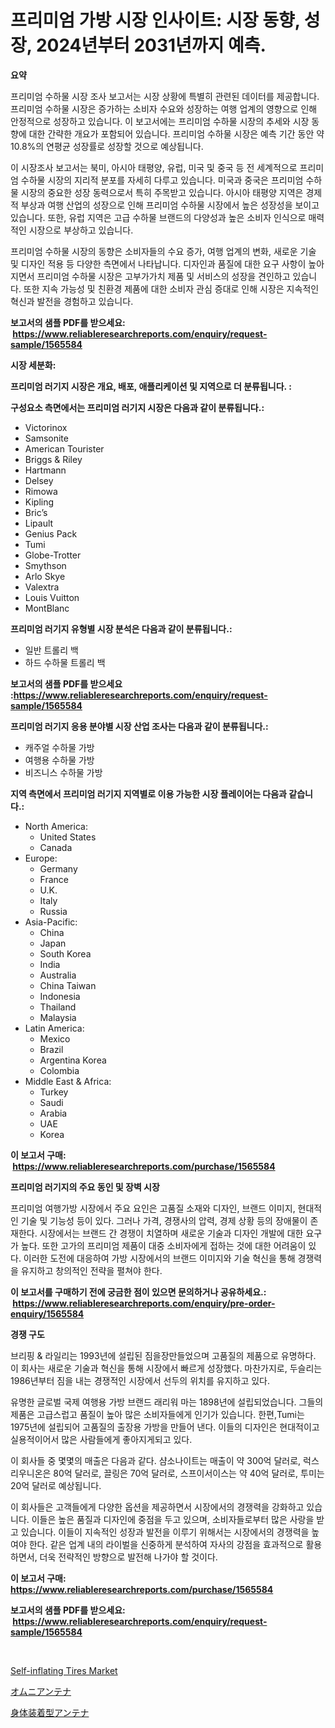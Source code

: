 <p><h1>프리미엄 가방 시장 인사이트: 시장 동향, 성장, 2024년부터 2031년까지 예측.</h1></p><p><strong>요약</strong></p>
<p><p>프리미엄 수하물 시장 조사 보고서는 시장 상황에 특별히 관련된 데이터를 제공합니다. 프리미엄 수하물 시장은 증가하는 소비자 수요와 성장하는 여행 업계의 영향으로 인해 안정적으로 성장하고 있습니다. 이 보고서에는 프리미엄 수하물 시장의 추세와 시장 동향에 대한 간략한 개요가 포함되어 있습니다. 프리미엄 수하물 시장은 예측 기간 동안 약 10.8%의 연평균 성장률로 성장할 것으로 예상됩니다.</p><p>이 시장조사 보고서는 북미, 아시아 태평양, 유럽, 미국 및 중국 등 전 세계적으로 프리미엄 수하물 시장의 지리적 분포를 자세히 다루고 있습니다. 미국과 중국은 프리미엄 수하물 시장의 중요한 성장 동력으로서 특히 주목받고 있습니다. 아시아 태평양 지역은 경제적 부상과 여행 산업의 성장으로 인해 프리미엄 수하물 시장에서 높은 성장성을 보이고 있습니다. 또한, 유럽 지역은 고급 수하물 브랜드의 다양성과 높은 소비자 인식으로 매력적인 시장으로 부상하고 있습니다.</p><p>프리미엄 수하물 시장의 동향은 소비자들의 수요 증가, 여행 업계의 변화, 새로운 기술 및 디자인 적용 등 다양한 측면에서 나타납니다. 디자인과 품질에 대한 요구 사항이 높아지면서 프리미엄 수하물 시장은 고부가가치 제품 및 서비스의 성장을 견인하고 있습니다. 또한 지속 가능성 및 친환경 제품에 대한 소비자 관심 증대로 인해 시장은 지속적인 혁신과 발전을 경험하고 있습니다.</p></p>
<p><strong>보고서의 샘플 PDF를 받으세요: &nbsp;<a href="https://www.reliableresearchreports.com/enquiry/request-sample/1565584">https://www.reliableresearchreports.com/enquiry/request-sample/1565584</a></strong></p>
<p><strong>시장 세분화:</strong></p>
<p><strong> 프리미엄 러기지 시장은 개요, 배포, 애플리케이션 및 지역으로 더 분류됩니다. :</strong></p>
<p><strong>구성요소 측면에서는 프리미엄 러기지 시장은 다음과 같이 분류됩니다.:</strong></p>
<p><ul><li>Victorinox</li><li>Samsonite</li><li>American Tourister</li><li>Briggs & Riley</li><li>Hartmann</li><li>Delsey</li><li>Rimowa</li><li>Kipling</li><li>Bric’s</li><li>Lipault</li><li>Genius Pack</li><li>Tumi</li><li>Globe-Trotter</li><li>Smythson</li><li>Arlo Skye</li><li>Valextra</li><li>Louis Vuitton</li><li>MontBlanc</li></ul></p>
<p><strong> 프리미엄 러기지 유형별 시장 분석은 다음과 같이 분류됩니다.:</strong></p>
<p><ul><li>일반 트롤리 백</li><li>하드 수하물 트롤리 백</li></ul></p>
<p><strong>보고서의 샘플 PDF를 받으세요 :<a href="https://www.reliableresearchreports.com/enquiry/request-sample/1565584">https://www.reliableresearchreports.com/enquiry/request-sample/1565584</a></strong></p>
<p><strong> 프리미엄 러기지 응용 분야별 시장 산업 조사는 다음과 같이 분류됩니다.:</strong></p>
<p><ul><li>캐주얼 수하물 가방</li><li>여행용 수하물 가방</li><li>비즈니스 수하물 가방</li></ul></p>
<p><strong>지역 측면에서 프리미엄 러기지 지역별로 이용 가능한 시장 플레이어는 다음과 같습니다.:</strong></p>
<p><ul>
    <li>
        North America:
        <ul>
            <li>United States</li>
            <li>Canada</li>
        </ul>
    </li>
    <li>
        Europe:
        <ul>
            <li>Germany</li>
            <li>France</li>
            <li>U.K.</li>
            <li>Italy</li>
            <li>Russia</li>
        </ul>
    </li>
    <li>
        Asia-Pacific:
        <ul>
            <li>China</li>
            <li>Japan</li>
            <li>South Korea</li>
            <li>India</li>
            <li>Australia</li>
            <li>China Taiwan</li>
            <li>Indonesia</li>
            <li>Thailand</li>
            <li>Malaysia</li>
        </ul>
    </li>
    <li>
        Latin America:
        <ul>
            <li>Mexico</li>
            <li>Brazil</li>
            <li>Argentina Korea</li>
            <li>Colombia</li>
        </ul>
    </li>
    <li>
        Middle East & Africa:
        <ul>
            <li>Turkey</li>
            <li>Saudi</li>
            <li>Arabia</li>
            <li>UAE</li>
            <li>Korea</li>
        </ul>
    </li>
    </ul></p>
<p><strong>이 보고서 구매: &nbsp;<a href="https://www.reliableresearchreports.com/purchase/1565584">https://www.reliableresearchreports.com/purchase/1565584</a></strong></p>
<p><strong>프리미엄 러기지의 주요 동인 및 장벽 시장</strong></p>
<p><p>프리미엄 여행가방 시장에서 주요 요인은 고품질 소재와 디자인, 브랜드 이미지, 현대적인 기술 및 기능성 등이 있다. 그러나 가격, 경쟁사의 압력, 경제 상황 등의 장애물이 존재한다. 시장에서는 브랜드 간 경쟁이 치열하며 새로운 기술과 디자인 개발에 대한 요구가 높다. 또한 고가의 프리미엄 제품이 대중 소비자에게 접하는 것에 대한 어려움이 있다. 이러한 도전에 대응하여 가방 시장에서의 브랜드 이미지와 기술 혁신을 통해 경쟁력을 유지하고 창의적인 전략을 펼쳐야 한다.</p></p>
<p><strong>이 보고서를 구매하기 전에 궁금한 점이 있으면 문의하거나 공유하세요.: &nbsp;<a href="https://www.reliableresearchreports.com/enquiry/pre-order-enquiry/1565584">https://www.reliableresearchreports.com/enquiry/pre-order-enquiry/1565584</a></strong></p>
<p><strong>경쟁 구도</strong></p>
<p><p>브리핑 & 라일리는 1993년에 설립된 짐을장만들었으며 고품질의 제품으로 유명하다. 이 회사는 새로운 기술과 혁신을 통해 시장에서 빠르게 성장했다. 마찬가지로, 두슬리는 1986년부터 짐을 내는 경쟁적인 시장에서 선두의 위치를 유지하고 있다.</p><p>유명한 글로벌 국제 여행용 가방 브랜드 래리워 마는 1898년에 설립되었습니다. 그들의 제품은 고급스럽고 품질이 높아 많은 소비자들에게 인기가 있습니다. 한편,Tumi는 1975년에 설립되어 고품질의 출장용 가방을 만들어 낸다. 이들의 디자인은 현대적이고 실용적이어서 많은 사람들에게 좋아지게되고 있다.</p><p>이 회사들 중 몇몇의 매출은 다음과 같다. 샴소나이트는 매출이 약 300억 달러로, 럭스 리우니온은 80억 달러로, 끌링은 70억 달러로, 스프이서이스는 약 40억 달러로, 투미는 20억 달러로 예상됩니다.</p><p>이 회사들은 고객들에게 다양한 옵션을 제공하면서 시장에서의 경쟁력을 강화하고 있습니다. 이들은 높은 품질과 디자인에 중점을 두고 있으며, 소비자들로부터 많은 사랑을 받고 있습니다. 이들이 지속적인 성장과 발전을 이루기 위해서는 시장에서의 경쟁력을 높여야 한다. 같은 업계 내의 라이벌을 신중하게 분석하여 자사의 강점을 효과적으로 활용하면서, 더욱 전략적인 방향으로 발전해 나가야 할 것이다.</p></p>
<p><strong>이 보고서 구매: &nbsp; <a href="https://www.reliableresearchreports.com/purchase/1565584">https://www.reliableresearchreports.com/purchase/1565584</a></strong></p>
<p><strong>보고서의 샘플 PDF를 받으세요: &nbsp;<a href="https://www.reliableresearchreports.com/enquiry/request-sample/1565584">https://www.reliableresearchreports.com/enquiry/request-sample/1565584</a></strong><strong></strong></p>
<p>&nbsp;</p>
<p><p><a href="https://circular-yam-9b9.notion.site/Self-inflating-Tires-Market-Size-Reflecting-a-Forecast-Till-2031-Market-By-Type-By-Application-and-f9d0d5e1b2fc42e3a6ad78ae9c451025">Self-inflating Tires Market</a></p><p><a href="https://github.com/KaydenJohns1964/Market-Research-Report-List-1/blob/main/22538976021.md">オムニアンテナ</a></p><p><a href="https://github.com/marbadji/Market-Research-Report-List-1/blob/main/58073956020.md">身体装着型アンテナ</a></p></p>
